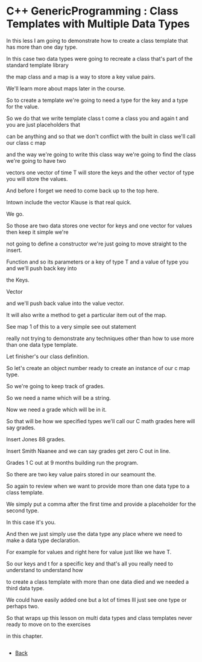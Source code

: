 # C++ GenericProgramming : Class Templates with Multiple Data Types

In this less I am going to demonstrate how to create a class template that has more than one day type.

In this case two data types were going to recreate a class that's part of the standard template library

the map class and a map is a way to store a key value pairs.

We'll learn more about maps later in the course.

So to create a template we're going to need a type for the key and a type for the value.

So we do that we write template class t come a class you and again t and you are just placeholders that

can be anything and so that we don't conflict with the built in class we'll call our class c map

and the way we're going to write this class way we're going to find the class we're going to have two

vectors one vector of time T will store the keys and the other vector of type you will store the values.

And before I forget we need to come back up to the top here.

Intown include the vector Klause is that real quick.

We go.

So those are two data stores one vector for keys and one vector for values then keep it simple we're

not going to define a constructor we're just going to move straight to the insert.

Function and so its parameters or a key of type T and a value of type you and we'll push back key into

the Keys.

Vector

and we'll push back value into the value vector.

It will also write a method to get a particular item out of the map.

See map 1 of this to a very simple see out statement

really not trying to demonstrate any techniques other than how to use more than one data type template.

Let finisher's our class definition.

So let's create an object number ready to create an instance of our c map type.

So we're going to keep track of grades.

So we need a name which will be a string.

Now we need a grade which will be in it.

So that will be how we specified types we'll call our C math grades here will say grades.

Insert Jones 88 grades.

Insert Smith Naanee and we can say grades get zero C out in line.

Grades 1 C out at 9 months building run the program.

So there are two key value pairs stored in our seamount the.

So again to review when we want to provide more than one data type to a class template.

We simply put a comma after the first time and provide a placeholder for the second type.

In this case it's you.

And then we just simply use the data type any place where we need to make a data type declaration.

For example for values and right here for value just like we have T.

So our keys and t for a specific key and that's all you really need to understand to understand how

to create a class template with more than one data died and we needed a third data type.

We could have easily added one but a lot of times Ill just see one type or perhaps two.

So that wraps up this lesson on multi data types and class templates never ready to move on to the exercises

in this chapter.
```cpp
```
- [Back](./README.MD)
